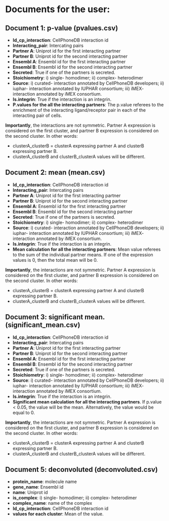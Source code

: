 # Documents for the user:
## Document 1: p-value (pvalues.csv)
* **Id_cp_interaction**: CellPhoneDB interaction id
* **Interacting_pair**: Intercating pairs
* **Partner A**: Uniprot id for the first interacting partner
* **Partner B**: Uniprot id for the second interacting partner
* **Ensembl A**: Ensembl id for the first interacting partner
* **Ensembl B**: Ensembl id for the second interacting partner
* **Secreted**: True if one of the partners is secreted.
* **Stoichiometry**: i) single- homodimer; ii) complex- heterodimer
* **Source**: i) curated- interaction annotated by CellPhoneDB developers; ii) iuphar- interaction annotated by IUPHAR consortium; iii) iMEX- interaction annotated by iMEX consortium.
* **Is.integrin**: True if the interaction is an integrin.
* **P.values for the all the interacting partners**: The p.value referees to the enrichment of the interacting ligand/receptor pair in each of the interacting pair of cells.


**Importantly**, the interactions are not symmetric. Partner A expression is considered on the first cluster, and partner B expression is considered on the second cluster. In other words:
- clusterA_clusterB = clusterA expressing partner A and clusterB expressing partner B.
- clusterA_clusterB and clusterB_clusterA  values will be different.

## Document 2: mean (mean.csv)
* **Id_cp_interaction**: CellPhoneDB interaction id
* **Interacting_pair**: Intercating pairs
* **Partner A**: Uniprot id for the first interacting partner
* **Partner B**: Uniprot id for the second interacting partner
* **Ensembl A**: Ensembl id for the first interacting partner
* **Ensembl B**: Ensembl id for the second interacting partner
* **Secreted**: True if one of the partners is secreted.
* **Stoichiometry**: i) single- homodimer; ii) complex- heterodimer
* **Source**: i) curated- interaction annotated by CellPhoneDB developers; ii) iuphar- interaction annotated by IUPHAR consortium; iii) iMEX- interaction annotated by iMEX consortium.
* **Is.integrin**: True if the interaction is an integrin.
* **Mean calculation for all the interacting partners**: Mean value referees to the sum of the individual partner means. If one of the expression values is 0, then the total mean will be 0.

**Importantly**, the interactions are not symmetric. Partner A expression is considered on the first cluster, and partner B expression is considered on the second cluster. In other words:
* clusterA_clusterB = clusterA expressing partner A and clusterB expressing partner B.
* clusterA_clusterB and clusterB_clusterA  values will be different.

## Document 3: significant mean. (significant_mean.csv)
* **Id_cp_interaction**: CellPhoneDB interaction id
* **Interacting_pair**: Intercating pairs
* **Partner A**: Uniprot id for the first interacting partner
* **Partner B**: Uniprot id for the second interacting partner
* **Ensembl A**: Ensembl id for the first interacting partner
* **Ensembl B**: Ensembl id for the second interacting partner
* **Secreted**: True if one of the partners is secreted.
* **Stoichiometry**: i) single- homodimer; ii) complex- heterodimer
* **Source**: i) curated- interaction annotated by CellPhoneDB developers; ii) iuphar- interaction annotated by IUPHAR consortium; iii) iMEX- interaction annotated by iMEX consortium.
* **Is.integrin**: True if the interaction is an integrin.
* **Significant mean calculation for all the interacting partners**. If p.value < 0.05, the value will be the mean. Alternatively, the value would be equal to 0.


**Importantly**, the interactions are not symmetric. Partner A expression is considered on the first cluster, and partner B expression is considered on the second cluster. In other words:
* clusterA_clusterB = clusterA expressing partner A and clusterB expressing partner B.
* clusterA_clusterB and clusterB_clusterA  values will be different.

## Document 5: deconvoluted (deconvoluted.csv)
* **protein_name**: molecule name
* **gene_name**: Ensembl id
* **name**: Uniprot id
* **is_complex**: i) single- homodimer; ii) complex- heterodimer
* **complex_name**: name of  the complex
* **Id_cp_interaction**: CellPhoneDB interaction id
* **values for each cluster**: Mean of the value.


